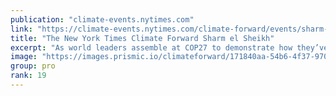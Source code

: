 ```yaml
---
publication: "climate-events.nytimes.com"
link: "https://climate-events.nytimes.com/climate-forward/events/sharm-el-sheikh"
title: "The New York Times Climate Forward Sharm el Sheikh"
excerpt: "As world leaders assemble at COP27 to demonstrate how they’ve measured up against last year’s goals, come together with people from all over the world to demand sustained progress."
image: "https://images.prismic.io/climateforward/171840aa-54b6-4f37-9704-75327d2cbedf_sharm.jpg?auto=compress,format"
group: pro
rank: 19
---
```


